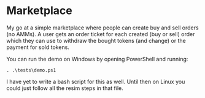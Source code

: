# Marketplace

My go at a simple marketplace where people can create buy and sell orders (no AMMs).
A user gets an order ticket for each created (buy or sell) order which they can use
to withdraw the bought tokens (and change) or the payment for sold tokens.

You can run the demo on Windows by opening PowerShell and running:

```
. .\tests\demo.ps1
```

I have yet to write a bash script for this as well.
Until then on Linux you could just follow all the resim steps in that file.
